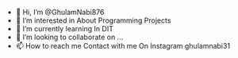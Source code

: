- 👋 Hi, I’m @GhulamNabi876
- 👀 I’m interested in About Programming Projects
- 🌱 I’m currently learning In DIT
- 💞️ I’m looking to collaborate on ...
- 📫 How to reach me Contact with me On Instagram ghulamnabi31

<!---
GhulamNabi876/GhulamNabi876 is a ✨ special ✨ repository because its `README.md` (this file) appears on your GitHub profile.
You can click the Preview link to take a look at your changes.
--->
